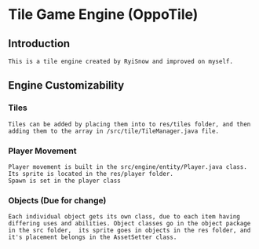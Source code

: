 # Tile Game Engine (OppoTile)


## Introduction
    This is a tile engine created by RyiSnow and improved on myself.

## Engine Customizability

### Tiles
    Tiles can be added by placing them into to res/tiles folder, and then adding them to the array in /src/tile/TileManager.java file.

### Player Movement
    Player movement is built in the src/engine/entity/Player.java class. Its sprite is located in the res/player folder.
    Spawn is set in the player class

### Objects (Due for change)
    Each individual object gets its own class, due to each item having differing uses and abilities. Object classes go in the object package in the src folder,  its sprite goes in objects in the res folder, and it's placement belongs in the AssetSetter class.

